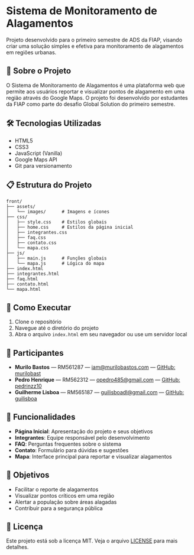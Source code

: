 # Sistema de Monitoramento de Alagamentos

Projeto desenvolvido para o primeiro semestre de ADS da FIAP, visando criar uma solução simples e efetiva para monitoramento de alagamentos em regiões urbanas.

## 🚀 Sobre o Projeto

O Sistema de Monitoramento de Alagamentos é uma plataforma web que permite aos usuários reportar e visualizar pontos de alagamento em uma região através do Google Maps. O projeto foi desenvolvido por estudantes da FIAP como parte do desafio Global Solution do primeiro semestre.

## 🛠️ Tecnologias Utilizadas

- HTML5
- CSS3
- JavaScript (Vanilla)
- Google Maps API
- Git para versionamento

## 📋 Estrutura do Projeto

```
front/
├── assets/
│   └── images/      # Imagens e ícones
├── css/
│   ├── style.css    # Estilos globais
│   ├── home.css     # Estilos da página inicial
│   ├── integrantes.css
│   ├── faq.css
│   ├── contato.css
│   └── mapa.css
├── js/
│   ├── main.js      # Funções globais
│   └── mapa.js      # Lógica do mapa
├── index.html
├── integrantes.html
├── faq.html
├── contato.html
└── mapa.html
```

## 🚀 Como Executar

1. Clone o repositório
2. Navegue até o diretório do projeto
3. Abra o arquivo `index.html` em seu navegador ou use um servidor local

## 👥 Participantes

- **Murilo Bastos** — RM561287 — [iam@murilobastos.com](mailto:iam@murilobastos.com) — [GitHub: murilobast](https://github.com/murilobast)
- **Pedro Henrique** — RM562312 — [opedro485@gmail.com](mailto:opedro485@gmail.com) — [GitHub: pedrinzz10](https://github.com/pedrinzz10)
- **Guilherme Lisboa** — RM565187 — [guilisboadl@gmail.com](mailto:guilisboadl@gmail.com) — [GitHub: guilisboa](https://github.com/guilisboa)

## 📝 Funcionalidades

- **Página Inicial**: Apresentação do projeto e seus objetivos
- **Integrantes**: Equipe responsável pelo desenvolvimento
- **FAQ**: Perguntas frequentes sobre o sistema
- **Contato**: Formulário para dúvidas e sugestões
- **Mapa**: Interface principal para reportar e visualizar alagamentos

## 🎯 Objetivos

- Facilitar o reporte de alagamentos
- Visualizar pontos críticos em uma região
- Alertar a população sobre áreas alagadas
- Contribuir para a segurança pública

## 📄 Licença

Este projeto está sob a licença MIT. Veja o arquivo [LICENSE](LICENSE) para mais detalhes. 